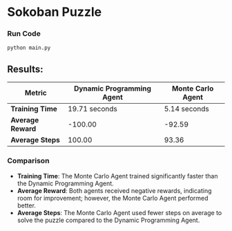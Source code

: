 # Sokoban Puzzle

###  Run Code
```
python main.py

```


## Results:

| Metric                    | Dynamic Programming Agent | Monte Carlo Agent       |
|---------------------------|---------------------------|-------------------------|
| **Training Time**         | 19.71 seconds             | 5.14 seconds            |
| **Average Reward**        | -100.00                   | -92.59                  |
| **Average Steps**         | 100.00                    | 93.36                   |

### Comparison

- **Training Time**: The Monte Carlo Agent trained significantly faster than the Dynamic Programming Agent.
- **Average Reward**: Both agents received negative rewards, indicating room for improvement; however, the Monte Carlo Agent performed better.
- **Average Steps**: The Monte Carlo Agent used fewer steps on average to solve the puzzle compared to the Dynamic Programming Agent.
